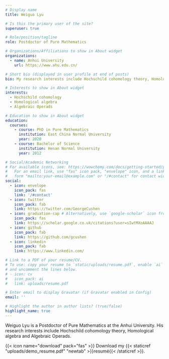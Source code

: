 ```yaml
---
# Display name
title: Weiguo Lyu

# Is this the primary user of the site?
superuser: true

# Role/position/tagline
role: Postdoctor of Pure Mathematics

# Organizations/Affiliations to show in About widget
organizations:
  - name: Anhui University
    url: https://www.ahu.edu.cn/

# Short bio (displayed in user profile at end of posts)
bio: My research interests include Hochschild cohomology theory, Homological algebra and Algebraic Operads.

# Interests to show in About widget
interests:
  - Hochschild cohomology
  - Homological algebra
  - Algebraic Operads

# Education to show in About widget
education:
  courses:
    - course: PhD in Pure Mathematics
      institution: East China Normal University
      year: 2020
    - course: Bachelor of Science 
      institution: Henan Normal University 
      year: 2012

# Social/Academic Networking
# For available icons, see: https://wowchemy.com/docs/getting-started/page-builder/#icons
#   For an email link, use "fas" icon pack, "envelope" icon, and a link in the
#   form "mailto:your-email@example.com" or "/#contact" for contact widget.
social:
  - icon: envelope
    icon_pack: fas
    link: '/#contact'
  - icon: twitter
    icon_pack: fab
    link: https://twitter.com/GeorgeCushen
  - icon: graduation-cap # Alternatively, use `google-scholar` icon from `ai` icon pack
    icon_pack: fas
    link: https://scholar.google.co.uk/citations?user=sIwtMXoAAAAJ
  - icon: github
    icon_pack: fab
    link: https://github.com/gcushen
  - icon: linkedin
    icon_pack: fab
    link: https://www.linkedin.com/

# Link to a PDF of your resume/CV.
# To use: copy your resume to `static/uploads/resume.pdf`, enable `ai` icons in `params.toml`,
# and uncomment the lines below.
# - icon: cv
#   icon_pack: ai
#   link: uploads/resume.pdf

# Enter email to display Gravatar (if Gravatar enabled in Config)
email: ''

# Highlight the author in author lists? (true/false)
highlight_name: true
---
```


Weiguo Lyu is a Postdoctor of Pure Mathematics at the Anhui University. His research interests include  Hochschild cohomology theory, Homological algebra and Algebraic Operads. 


{{< icon name="download" pack="fas" >}} Download my {{< staticref "uploads/demo_resume.pdf" "newtab" >}}resumé{{< /staticref >}}.
